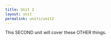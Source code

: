 ```yaml
---
title: Unit 2
layout: unit
permalink: units/unit2
---
```

This SECOND unit will cover these OTHER things.